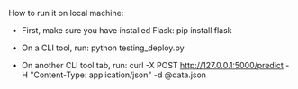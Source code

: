 How to run it on local machine:

- First, make sure you have installed Flask: pip install flask

- On a CLI tool, run: python testing_deploy.py

- On another CLI tool tab, run: curl -X POST http://127.0.0.1:5000/predict -H "Content-Type: application/json" -d @data.json